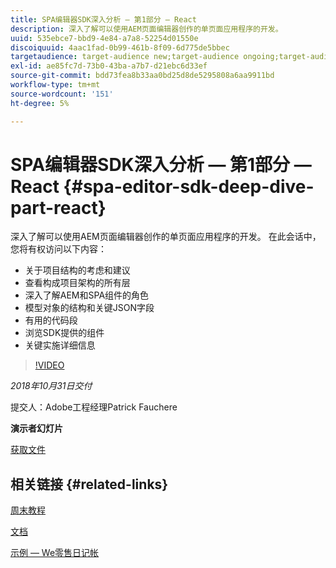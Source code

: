 ```yaml
---
title: SPA编辑器SDK深入分析 — 第1部分 — React
description: 深入了解可以使用AEM页面编辑器创作的单页面应用程序的开发。
uuid: 535ebce7-bbd9-4e84-a7a8-52254d01550e
discoiquuid: 4aac1fad-0b99-461b-8f09-6d775de5bbec
targetaudience: target-audience new;target-audience ongoing;target-audience upgrader
exl-id: ae85fc7d-73b0-43ba-a7b7-d21ebc6d33ef
source-git-commit: bdd73fea8b33aa0bd25d8de5295808a6aa9911bd
workflow-type: tm+mt
source-wordcount: '151'
ht-degree: 5%

---
```


# SPA编辑器SDK深入分析 — 第1部分 — React {#spa-editor-sdk-deep-dive-part-react}

深入了解可以使用AEM页面编辑器创作的单页面应用程序的开发。 在此会话中，您将有权访问以下内容：

* 关于项目结构的考虑和建议
* 查看构成项目架构的所有层
* 深入了解AEM和SPA组件的角色
* 模型对象的结构和关键JSON字段
* 有用的代码段
* 浏览SDK提供的组件
* 关键实施详细信息

>[!VIDEO](https://video.tv.adobe.com/v/25194/?quality=9)

*2018年10月31日交付*

提交人：Adobe工程经理Patrick Fauchere

**演示者幻灯片**

[获取文件](assets/aem-gems-spa-editordeepdive-react-10312018.pdf)

## 相关链接 {#related-links}

[周末教程](https://experienceleague.adobe.com/docs/experience-manager-learn/getting-started-wknd-tutorial-develop/overview.html?lang=zh-Hans)

[文档](https://helpx.adobe.com/experience-manager/6-4/sites/developing/using/spa-overview.html)

[示例 — We零售日记帐](https://github.com/adobe/aem-sample-we-retail-journal)

<!--
[Get back to the Overview](https://helpx.adobe.com/experience-manager/kt/eseminars/gems/aem-index.html)
-->

